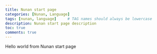 ```yaml
---
title: Nunan start page
categories: [Nunan, Language]
tags: [nunan, language]     # TAG names should always be lowercase
description: Nunan start page description
toc: true
comments: true
---
```

Hello world from Nunan start page